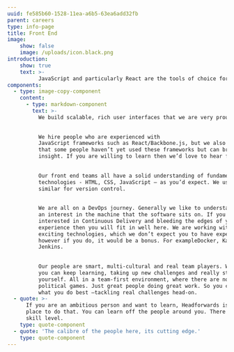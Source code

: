 ```yaml
---
uuid: fe585b60-1528-11ea-a6b5-63ea6add32fb
parent: careers
type: info-page
title: Front End
image:
    show: false
    image: /uploads/icon.black.png
introduction:
    show: true
    text: >-
          JavaScript and particularly React are the tools of choice for most front ends across our applications.
components:
  - type: image-copy-component
    content:
      - type: markdown-component
        text: >-
          We build scalable, rich user interfaces that we are very proud of.
    
    
          We hire people who are experienced with
          JavaScript frameworks such as React/Backbone.js, but we also understand
          that some people haven’t yet used these frameworks but can bring valuable
          insight. If you are willing to learn then we’d love to hear from you.
    
    
          Our front end teams all have a solid understanding of fundamental web
          technologies - HTML, CSS, JavaScript – as you’d expect. We use Git or
          similar for version control.
    
    
          We are all on a DevOps journey. Generally we like to understand and have
          an interest in the machine that the software sits on. If you are
          interested in Continuous Delivery and bleeding the edges of your
          experience then you will fit in well here. We are working with some pretty
          exciting technologies, which we don’t expect you to have experience of
          however if you do, it would be a bonus. For exampleDocker, Kafka and
          Jenkins.
    
    
          Our people are smart, multi-cultural and real team players. Which means
          you can keep learning, taking up new challenges and really stretching
          yourself. All in a team-first environment, where there are no egos or
          political games. Just great people doing great work. So you can focus on
          what you do best –tackling real challenges head-on.
  - quote: >-
      If you are an ambitious person and want to learn, Headforwards is a good
      place to do that. You can learn off the people around you. There is a high
      skill level.
    type: quote-component
  - quote: 'The calibre of the people here, its cutting edge.'
    type: quote-component
---
```


